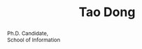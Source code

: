 ---
title: Tao Dong
category: people2
actual_url: "http://www.taodong.net"
featured: true
thumbnail: "/images/people/dong_tao-2084_5x7-150x150.jpg"
alias: /people/dongtao/
email: dongtao@umich.edu
linkedin: http://www.linkedin.com/in/dongtao
twitter: "https://twitter.com/taodong"
abstract:
|
   Ph.D. Candidate,<br />
   School of Information
bullets:
|
    
---